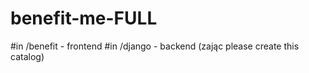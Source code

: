 # benefit-me-FULL 
#in /benefit - frontend
#in /django - backend (zając please create this catalog)
 
